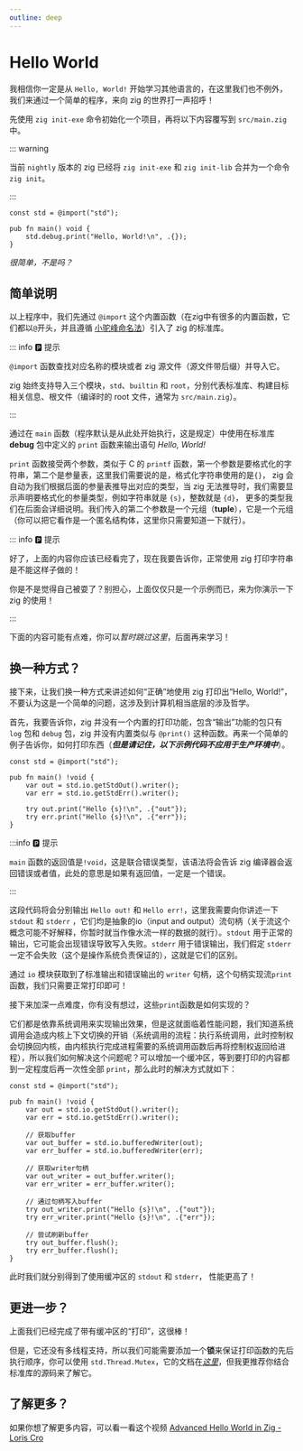 ```yaml
---
outline: deep
---
```


# Hello World

我相信你一定是从 `Hello, World!` 开始学习其他语言的，在这里我们也不例外，我们来通过一个简单的程序，来向 zig 的世界打一声招呼！

先使用 `zig init-exe` 命令初始化一个项目，再将以下内容覆写到 `src/main.zig` 中。

::: warning

当前 `nightly` 版本的 zig 已经将 `zig init-exe` 和 `zig init-lib` 合并为一个命令 `zig init`。

:::

```zig
const std = @import("std");

pub fn main() void {
    std.debug.print("Hello, World!\n", .{});
}
```

_很简单，不是吗？_

## 简单说明

以上程序中，我们先通过 `@import` 这个内置函数（在zig中有很多的内置函数，它们都以`@`开头，并且遵循 [小驼峰命名法](#)）引入了 zig 的标准库。

::: info 🅿️ 提示

`@import` 函数查找对应名称的模块或者 zig 源文件（源文件带后缀）并导入它。

zig 始终支持导入三个模块，`std`、`builtin` 和 `root`，分别代表标准库、构建目标相关信息、根文件（编译时的 root 文件，通常为 `src/main.zig`）。

:::

通过在 `main` 函数（程序默认是从此处开始执行，这是规定）中使用在标准库 **debug** 包中定义的 `print` 函数来输出语句 _Hello, World!_

`print` 函数接受两个参数，类似于 C 的 `printf` 函数，第一个参数是要格式化的字符串，第二个是参量表，这里我们需要说的是，格式化字符串使用的是`{}`，
zig 会自动为我们根据后面的参量表推导出对应的类型，当 zig 无法推导时，我们需要显示声明要格式化的参量类型，例如字符串就是 `{s}`，整数就是 `{d}`，
更多的类型我们在后面会详细说明。我们传入的第二个参数是一个元组（**tuple**），它是一个元组（你可以把它看作是一个匿名结构体，这里你只需要知道一下就行）。

::: info 🅿️ 提示

好了，上面的内容你应该已经看完了，现在我要告诉你，正常使用 zig 打印字符串是不能这样子做的！

你是不是觉得自己被耍了？别担心，上面仅仅只是一个示例而已，来为你演示一下 zig 的使用！

:::

下面的内容可能有点难，你可以*暂时跳过这里*，后面再来学习！

## 换一种方式？

接下来，让我们换一种方式来讲述如何“正确”地使用 zig 打印出“Hello, World!”，不要认为这是一个简单的问题，这涉及到计算机相当底层的涉及哲学。

首先，我要告诉你，zig 并没有一个内置的打印功能，包含“输出”功能的包只有 `log` 包和 `debug` 包，zig 并没有内置类似与 `@print()` 这种函数。再来一个简单的例子告诉你，如何打印东西（**_但是请记住，以下示例代码不应用于生产环境中_**）。

```zig
const std = @import("std");

pub fn main() !void {
    var out = std.io.getStdOut().writer();
    var err = std.io.getStdErr().writer();

    try out.print("Hello {s}!\n", .{"out"});
    try err.print("Hello {s}!\n", .{"err"});
}
```

:::info 🅿️ 提示

`main` 函数的返回值是`!void`，这是联合错误类型，该语法将会告诉 zig 编译器会返回错误或者值，此处的意思是如果有返回值，一定是一个错误。

:::

这段代码将会分别输出 `Hello out!` 和 `Hello err!`，这里我需要向你讲述一下 `stdout` 和 `stderr` ，它们均是抽象的io（input and output）流句柄（关于流这个概念可能不好解释，你暂时就当作像水流一样的数据的就行）。`stdout` 用于正常的输出，它可能会出现错误导致写入失败。`stderr` 用于错误输出，我们假定 `stderr` 一定不会失败（这个是操作系统负责保证的），这就是它们的区别。

通过 `io` 模块获取到了标准输出和错误输出的 `writer` 句柄，这个句柄实现流`print`函数，我们只需要正常打印即可！

接下来加深一点难度，你有没有想过，这些`print`函数是如何实现的？

它们都是依靠系统调用来实现输出效果，但是这就面临着性能问题，我们知道系统调用会造成内核上下文切换的开销（系统调用的流程：执行系统调用，此时控制权会切换回内核，由内核执行完成进程需要的系统调用函数后再将控制权返回给进程），所以我们如何解决这个问题呢？可以增加一个缓冲区，等到要打印的内容都到一定程度后再一次性全部 `print`，那么此时的解决方式就如下：

```zig
const std = @import("std");

pub fn main() !void {
    var out = std.io.getStdOut().writer();
    var err = std.io.getStdErr().writer();

    // 获取buffer
    var out_buffer = std.io.bufferedWriter(out);
    var err_buffer = std.io.bufferedWriter(err);

    // 获取writer句柄
    var out_writer = out_buffer.writer();
    var err_writer = err_buffer.writer();

    // 通过句柄写入buffer
    try out_writer.print("Hello {s}!\n", .{"out"});
    try err_writer.print("Hello {s}!\n", .{"err"});

    // 尝试刷新buffer
    try out_buffer.flush();
    try err_buffer.flush();
}
```

此时我们就分别得到了使用缓冲区的 `stdout` 和 `stderr`， 性能更高了！

## 更进一步？

上面我们已经完成了带有缓冲区的“打印”，这很棒！

但是，它还没有多线程支持，所以我们可能需要添加一个**锁**来保证打印函数的先后执行顺序，你可以使用 `std.Thread.Mutex`，它的文档在[_这里_](https://ziglang.org/documentation/master/std/#A;std:Thread.Mutex)，但我更推荐你结合标准库的源码来了解它。

## 了解更多？

如果你想了解更多内容，可以看一看这个视频 [Advanced Hello World in Zig - Loris Cro](https://youtu.be/iZFXAN8kpPo?si=WNpp3t42LPp1TkFI)
